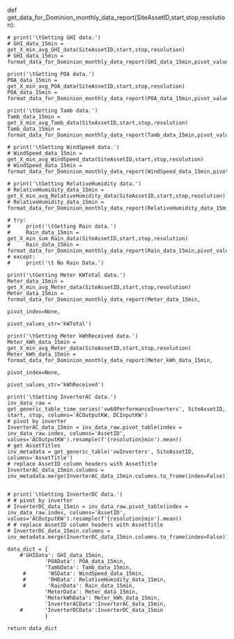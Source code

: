 def get_data_for_Dominion_monthly_data_report(SiteAssetID,start,stop,resolution):
        
    # print('\tGetting GHI data.')
    # GHI_data_15min = get_X_min_avg_GHI_data(SiteAssetID,start,stop,resolution)
    # GHI_data_15min = format_data_for_Dominion_monthly_data_report(GHI_data_15min,pivot_values_str='GHIIrradiance')
    
    print('\tGetting POA data.')
    POA_data_15min = get_X_min_avg_POA_data(SiteAssetID,start,stop,resolution)
    POA_data_15min = format_data_for_Dominion_monthly_data_report(POA_data_15min,pivot_values_str='POAIrradiance')

    print('\tGetting Tamb data.')
    Tamb_data_15min = get_X_min_avg_Tamb_data(SiteAssetID,start,stop,resolution)
    Tamb_data_15min = format_data_for_Dominion_monthly_data_report(Tamb_data_15min,pivot_values_str='TemperatureC')
    
    # print('\tGetting WindSpeed data.')
    # WindSpeed_data_15min = get_X_min_avg_WindSpeed_data(SiteAssetID,start,stop,resolution)
    # WindSpeed_data_15min = format_data_for_Dominion_monthly_data_report(WindSpeed_data_15min,pivot_values_str='WindSpeedMpS')

    # print('\tGetting RelativeHumidity data.')
    # RelativeHumidity_data_15min = get_X_min_avg_RelativeHumidity_data(SiteAssetID,start,stop,resolution)
    # RelativeHumidity_data_15min = format_data_for_Dominion_monthly_data_report(RelativeHumidity_data_15min,pivot_values_str='RelativeHumidity')
    
    # try:
    #     print('\tGetting Rain data.')
    #     Rain_data_15min = get_X_min_sum_Rain_data(SiteAssetID,start,stop,resolution)
    #     Rain_data_15min = format_data_for_Dominion_monthly_data_report(Rain_data_15min,pivot_values_str='RainFallmm')
    # except:
    #     print('\t No Rain Data.')
    
    print('\tGetting Meter KWTotal data.')
    Meter_data_15min = get_X_min_avg_Meter_data(SiteAssetID,start,stop,resolution)
    Meter_data_15min = format_data_for_Dominion_monthly_data_report(Meter_data_15min,
                                                                    pivot_index=None,
                                                                    pivot_values_str='kWTotal')
    
    print('\tGetting Meter kWhReceived data.')
    Meter_kWh_data_15min = get_X_min_avg_Meter_data(SiteAssetID,start,stop,resolution)
    Meter_kWh_data_15min = format_data_for_Dominion_monthly_data_report(Meter_kWh_data_15min,
                                                                    pivot_index=None,
                                                                    pivot_values_str='kWhReceived')
    
    print('\tGetting InverterAC data.')
    inv_data_raw = get_generic_table_time_series('vw60PerformanceInverters', SiteAssetID, start, stop, columns='ACOutputKW, DCInputKW')
    # pivot by inverter
    InverterAC_data_15min = inv_data_raw.pivot_table(index = inv_data_raw.index, columns='AssetID', values='ACOutputKW').resample(f'{resolution}min').mean()
    # get AssetTitles
    inv_metadata = get_generic_table('vwInverters', SiteAssetID, columns='AssetTitle')
    # replace AssetID column headers with AssetTitle
    InverterAC_data_15min.columns = inv_metadata.merge(InverterAC_data_15min.columns.to_frame(index=False)).AssetTitle
    

    # print('\tGetting InverterDC data.')
    # # pivot by inverter
    # InverterDC_data_15min = inv_data_raw.pivot_table(index = inv_data_raw.index, columns='AssetID', values='ACOutputKW').resample(f'{resolution}min').mean()
    # # replace AssetID column headers with AssetTitle
    # InverterDC_data_15min.columns = inv_metadata.merge(InverterDC_data_15min.columns.to_frame(index=False)).AssetTitle

    data_dict = {
        #'GHIData': GHI_data_15min,
                'POAData': POA_data_15min,
                'TambData': Tamb_data_15min,
         #       'WSData': WindSpeed_data_15min,
         #       'RHData': RelativeHumidity_data_15min,
         #       'RainData': Rain_data_15min,
                'MeterData': Meter_data_15min,
                'MeterkWhData': Meter_kWh_data_15min,
                'InverterACData':InverterAC_data_15min,
        #       'InverterDCData':InverterDC_data_15min
                }
    
    return data_dict